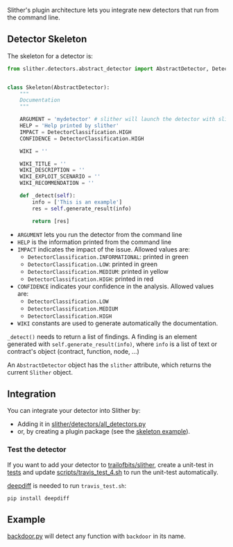 Slither's plugin architecture lets you integrate new detectors that run from the command line.

## Detector Skeleton

The skeleton for a detector is:

```python
from slither.detectors.abstract_detector import AbstractDetector, DetectorClassification


class Skeleton(AbstractDetector):
    """
    Documentation
    """

    ARGUMENT = 'mydetector' # slither will launch the detector with slither.py --detect mydetector
    HELP = 'Help printed by slither'
    IMPACT = DetectorClassification.HIGH
    CONFIDENCE = DetectorClassification.HIGH

    WIKI = ''

    WIKI_TITLE = ''
    WIKI_DESCRIPTION = ''
    WIKI_EXPLOIT_SCENARIO = ''
    WIKI_RECOMMENDATION = ''

    def _detect(self):
        info = ['This is an example']
        res = self.generate_result(info)

        return [res]
```

- `ARGUMENT` lets you run the detector from the command line
- `HELP` is the information printed from the command line
- `IMPACT` indicates the impact of the issue. Allowed values are:
  - `DetectorClassification.INFORMATIONAL`: printed in green
  - `DetectorClassification.LOW`: printed in green
  - `DetectorClassification.MEDIUM`: printed in yellow
  - `DetectorClassification.HIGH`: printed in red
- `CONFIDENCE` indicates your confidence in the analysis. Allowed values are:
  - `DetectorClassification.LOW`
  - `DetectorClassification.MEDIUM`
  - `DetectorClassification.HIGH`
- `WIKI` constants are used to generate automatically the documentation.

`_detect()` needs to return a list of findings. A finding is an element generated with `self.generate_result(info)`, where `info`  is a list of text or contract's object (contract, function, node, ...)

An `AbstractDetector` object has the `slither` attribute, which returns the current `Slither` object.

## Integration

You can integrate your detector into Slither by:
- Adding it in [slither/detectors/all_detectors.py](https://github.com/trailofbits/slither/blob/ae7c410938b616d993e6c27678f6e48d9a4d7dd6/slither/detectors/all_detectors.py)
- or, by creating a plugin package (see the [skeleton example](https://github.com/trailofbits/slither/tree/ae7c410938b616d993e6c27678f6e48d9a4d7dd6/plugin_example)).

### Test the detector
If you want to add your detector to [trailofbits/slither](https://github.com/trailofbits/slither), create a unit-test in [tests](https://github.com/trailofbits/slither/tree/master/tests) and update [scripts/travis_test_4.sh](https://github.com/trailofbits/slither/blob/master/scripts/travis_test_4.sh#L92) to run the unit-test automatically.

[deepdiff](https://github.com/seperman/deepdiff) is needed to run `travis_test.sh`:
```
pip install deepdiff
```

## Example
[backdoor.py](https://github.com/crytic/slither/blob/ae7c410938b616d993e6c27678f6e48d9a4d7dd6/slither/detectors/examples/backdoor.py) will detect any function with `backdoor` in its name.
